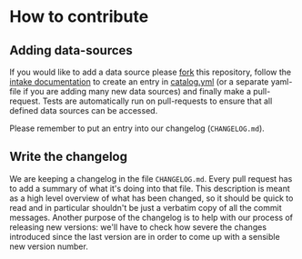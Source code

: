 # How to contribute

## Adding data-sources

If you would like to add a data source please [fork](https://github.com/eurec4a/eurec4a-intake/fork) this repository,
follow the [intake documentation](https://intake.readthedocs.io/en/latest/catalog.html#remote-access)
to create an entry in [catalog.yml](catalog.yml) (or a separate
yaml-file if you are adding many new data sources) and finally make
a pull-request. Tests are automatically run on pull-requests to ensure
that all defined data sources can be accessed.

Please remember to put an entry into our changelog (`CHANGELOG.md`).

## Write the changelog

We are keeping a changelog in the file `CHANGELOG.md`. Every pull request has to add a summary of what it's doing into that file.
This description is meant as a high level overview of what has been changed, so it should be quick to read and in particular shouldn't be just a verbatim copy of all the commit messages. Another purpose of the changelog is to help with our process of releasing new versions: we'll have to check how severe the changes introduced since the last version are in order to come up with a sensible new version number.
